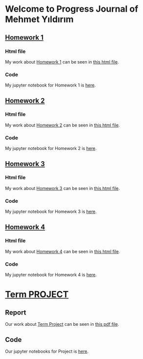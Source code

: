 # Welcome to Progress Journal of Mehmet Yıldırım

## [Homework 1](https://github.com/BU-IE-582/fall21-myildirim-boun/blob/main/hw1/IE582_Fall21_Homework1.pdf)
### Html file
My work about [Homework 1](https://github.com/BU-IE-582/fall21-myildirim-boun/tree/main/hw1) can be seen in [this html file](hw1/hw1_notebook.html).
### Code
My jupyter notebook for Homework 1 is [here](https://github.com/BU-IE-582/fall21-myildirim-boun/blob/main/hw1/Untitled.ipynb). 

## [Homework 2](https://github.com/BU-IE-582/fall21-myildirim-boun/blob/main/hw2/IE582_Fall21_Homework2.pdf)
### Html file
My work about [Homework 2](https://github.com/BU-IE-582/fall21-myildirim-boun/tree/main/hw2) can be seen in [this html file](hw2/hw2.html).
### Code
My jupyter notebook for Homework 2 is [here](https://github.com/BU-IE-582/fall21-myildirim-boun/blob/main/hw2/hw2_jupyter_notebook.ipynb). 

## [Homework 3](https://github.com/BU-IE-582/fall21-myildirim-boun/blob/main/hw2/IE582_Fall21_Homework2.pdf)
### Html file
My work about [Homework 3](https://github.com/BU-IE-582/fall21-myildirim-boun/tree/main/hw3) can be seen in [this html file](hw3/hw3.html).
### Code
My jupyter notebook for Homework 3 is [here](https://github.com/BU-IE-582/fall21-myildirim-boun/blob/main/hw3/hw3.ipynb). 

## [Homework 4](https://github.com/BU-IE-582/fall21-myildirim-boun/blob/main/hw2/IE582_Fall21_Homework2.pdf)
### Html file
My work about [Homework 4](https://github.com/BU-IE-582/fall21-myildirim-boun/tree/main/hw4) can be seen in [this html file](hw4/homework4.html).
### Code
My jupyter notebook for Homework 4 is [here](https://github.com/BU-IE-582/fall21-myildirim-boun/blob/main/hw4/homework4.ipynb). 

# [Term PROJECT](https://github.com/BU-IE-582/fall21-myildirim-boun/blob/main/project/)
## Report
Our work about [Term Project](https://github.com/BU-IE-582/fall21-myildirim-boun/tree/main/project/) can be seen in [this pdf file](https://github.com/BU-IE-582/fall21-myildirim-boun/tree/main/project/report.pdf).
## Code
Our jupyter notebooks for Project is [here](https://github.com/BU-IE-582/fall21-myildirim-boun/blob/main/project/). 
